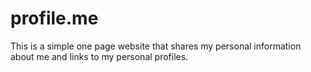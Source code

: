 # profile.me

This is a simple one page website that shares my personal information about me and links to my personal profiles.

